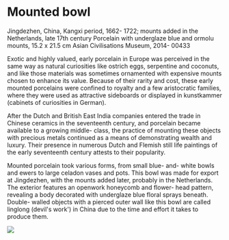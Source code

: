 # Mounted bowl  

Jingdezhen, China, Kangxi period, 1662- 1722; mounts added in the Netherlands, late 17th century Porcelain with underglaze blue and ormolu mounts, 15.2 x 21.5 cm Asian Civilisations Museum, 2014- 00433  

Exotic and highly valued, early porcelain in Europe was perceived in the same way as natural curiosities like ostrich eggs, serpentine and coconuts, and like those materials was sometimes ornamented with expensive mounts chosen to enhance its value. Because of their rarity and cost, these early mounted porcelains were confined to royalty and a few aristocratic families, where they were used as attractive sideboards or displayed in kunstkammer (cabinets of curiosities in German).  

After the Dutch and British East India companies entered the trade in Chinese ceramics in the seventeenth century, and porcelain became available to a growing middle- class, the practice of mounting these objects with precious metals continued as a means of demonstrating wealth and luxury. Their presence in numerous Dutch and Flemish still life paintings of the early seventeenth century attests to their popularity.  

Mounted porcelain took various forms, from small blue- and- white bowls and ewers to large celadon vases and pots. This bowl was made for export at Jingdezhen, with the mounts added later, probably in the Netherlands. The exterior features an openwork honeycomb and flower- head pattern, revealing a body decorated with underglaze blue floral sprays beneath. Double- walled objects with a pierced outer wall like this bowl are called linglong (devil's work') in China due to the time and effort it takes to produce them.

![](https://cdn-mineru.openxlab.org.cn/result/2025-07-27/26ec8c02-599c-4b79-9876-e092d6287e02/47a12ed9c09afe9cbcf526f1ae0ae55de56f1812d8ff86a0021fdf957222b3c6.jpg)